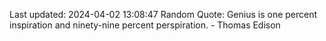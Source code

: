 Last updated: 2024-04-02 13:08:47
Random Quote: Genius is one percent inspiration and ninety-nine percent perspiration. - Thomas Edison